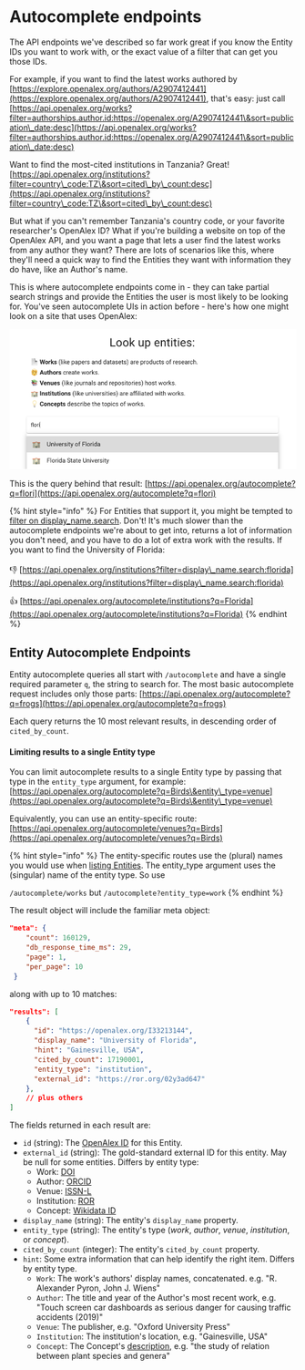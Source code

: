 # Autocomplete endpoints

The API endpoints we've described so far work great if you know the Entity IDs you want to work with, or the exact value of a filter that can get you those IDs.

For example, if you want to find the latest works authored by [https://explore.openalex.org/authors/A2907412441](https://explore.openalex.org/authors/A2907412441), that's easy: just call [https://api.openalex.org/works?filter=authorships.author.id:https://openalex.org/A2907412441\&sort=publication\_date:desc](https://api.openalex.org/works?filter=authorships.author.id:https://openalex.org/A2907412441\&sort=publication\_date:desc)

Want to find the most-cited institutions in Tanzania? Great! [https://api.openalex.org/institutions?filter=country\_code:TZ\&sort=cited\_by\_count:desc](https://api.openalex.org/institutions?filter=country\_code:TZ\&sort=cited\_by\_count:desc)

But what if you can't remember Tanzania's country code, or your favorite researcher's OpenAlex ID? What if you're building a website on top of the OpenAlex API, and you want a page that lets a user find the latest works from any author they want? There are lots of scenarios like this, where they'll need a quick way to find the Entities they want with information they do have, like an Author's name.

This is where autocomplete endpoints come in - they can take partial search strings and provide the Entities the user is most likely to be looking for. You've seen autocomplete UIs in action before - here's how one might look on a site that uses OpenAlex:

![A user looking for information on the flagship of Florida's state university system.](<../.gitbook/assets/Screen Shot 2022-04-15 at 1.46.28 PM.png>)

This is the query behind that result: [https://api.openalex.org/autocomplete?q=flori](https://api.openalex.org/autocomplete?q=flori)

{% hint style="info" %}
For Entities that support it, you might be tempted to [filter on display\_name.search](get-lists-of-entities.md#additional-filters-1). Don't! It's much slower than the autocomplete endpoints we're about to get into, returns a lot of information you don't need, and you have to do a lot of extra work with the results. If you want to find the University of Florida:\
\
👎 [https://api.openalex.org/institutions?filter=display\_name.search:florida](https://api.openalex.org/institutions?filter=display\_name.search:florida) &#x20;

👍 [https://api.openalex.org/autocomplete/institutions?q=Florida](https://api.openalex.org/autocomplete/institutions?q=Florida)
{% endhint %}

## Entity Autocomplete Endpoints

Entity autocomplete queries all start with `/autocomplete` and have a single required parameter `q`, the string to search for. The most basic autocomplete request includes only those parts: [https://api.openalex.org/autocomplete?q=frogs](https://api.openalex.org/autocomplete?q=frogs)

Each query returns the 10 most relevant results, in descending order of `cited_by_count`.

#### Limiting results to a single Entity type

You can limit autocomplete results to a single Entity type by passing that type in the `entity_type` argument, for example: [https://api.openalex.org/autocomplete?q=Birds\&entity\_type=venue](https://api.openalex.org/autocomplete?q=Birds\&entity\_type=venue)

Equivalently, you can use an entity-specific route: [https://api.openalex.org/autocomplete/venues?q=Birds](https://api.openalex.org/autocomplete/venues?q=Birds)

{% hint style="info" %}
The entity-specific routes use the (plural) names you would use when [listing Entities](get-lists-of-entities.md). The entity\_type argument uses the (singular) name of the entity type. So use

`/autocomplete/works` but `/autocomplete?entity_type=work`
{% endhint %}

The result object will include the familiar meta object:

```json
"meta": {
    "count": 160129,
    "db_response_time_ms": 29,
    "page": 1,
    "per_page": 10
 }
```

along with up to 10 matches:

```json
"results": [
    {
      "id": "https://openalex.org/I33213144",
      "display_name": "University of Florida",
      "hint": "Gainesville, USA",
      "cited_by_count": 17190001,
      "entity_type": "institution",
      "external_id": "https://ror.org/02y3ad647"
    },
    // plus others
]
```

The fields returned in each result are:

* `id` (string): The [OpenAlex ID](../about-the-data/#the-openalex-id) for this Entity.
* `external_id` (string): The gold-standard external ID for this entity. May be null for some entities. Differs by entity type:
  * Work: [DOI](../about-the-data/work.md#title)
  * Author: [ORCID](../about-the-data/author.md#orcid)
  * Venue: [ISSN-L](../about-the-data/venue.md#issn\_l)
  * Institution: [ROR](../about-the-data/institution.md#ror)
  * Concept: [Wikidata ID](../about-the-data/concept.md#wikidata)
* `display_name` (string): The entity's `display_name` property.
* `entity_type` (string): The entity's type (_work_, _author_, _venue_, _institution_, or _concept_).
* `cited_by_count` (integer): The entity's `cited_by_count` property.
* `hint`: Some extra information that can help identify the right item. Differs by entity type.
  * `Work`: The work's authors' display names, concatenated. e.g. "R. Alexander Pyron, John J. Wiens"
  * `Author`:  The title and year of the Author's most recent work, e.g. "Touch screen car dashboards as serious danger for causing traffic accidents (2019)"
  * `Venue`: The publisher, e.g. "Oxford University Press"
  * `Institution`: The institution's location, e.g. "Gainesville, USA"
  * `Concept`: The Concept's [description](../about-the-data/concept.md#description), e.g. "the study of relation between plant species and genera"


